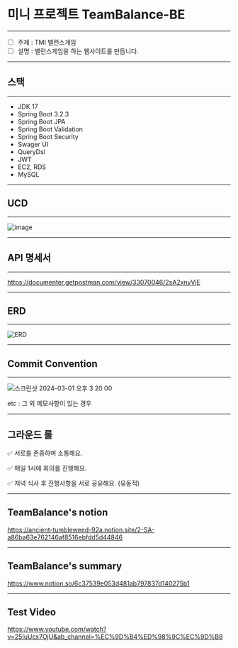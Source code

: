 # 미니 프로젝트 TeamBalance-BE
-----
- [ ]  주제 : TMI 밸런스게임 
- [ ]  설명 : 밸런스게임을 하는 웹사이트를 만듭니다.

-----
## 스택
-----

- JDK 17
- Spring Boot 3.2.3
- Spring Boot JPA
- Spring Boot Validation
- Spring Boot Security
- Swager UI
- QueryDsl
- JWT
- EC2, RDS
- MySQL

-----
## UCD
-----

![image](https://github.com/yuha00e/TeamBalance-BE/assets/157124813/6d5da9f1-5d92-4f0e-86c5-b18344f76afd)

-----
## API 명세서
-----

https://documenter.getpostman.com/view/33070046/2sA2xnyVjE

-----
## ERD
-----

![ERD](https://github.com/yuha00e/TeamBalance-BE/assets/121149088/577c6eed-0fee-477f-a998-bae288e5341f)

-----
## Commit Convention

-----
 
![스크린샷 2024-03-01 오후 3 20 00](https://github.com/yuha00e/spring-lv3/assets/157681548/1fecc129-c6c1-4611-8630-6443d1ff7caa)
 
etc : 그 외 메모사항이 있는 경우

 -----
그라운드 룰
 -----

✅ 서로를 존중하며 소통해요.

✅ 매일 1시에 회의를 진행해요.

✅ 저녁 식사 후 진행사항을 서로 공유해요. (유동적)

 -----
TeamBalance's notion
 -----

https://ancient-tumbleweed-92a.notion.site/2-SA-a86ba63e762146af8516ebfdd5d44846

 -----
TeamBalance's summary
 -----

https://www.notion.so/6c37539e053d481ab797837d140275b1

 -----
 Test Video
 -----
 
 https://www.youtube.com/watch?v=25IuUcx7OjU&ab_channel=%EC%9D%B4%ED%98%9C%EC%9D%B8 

